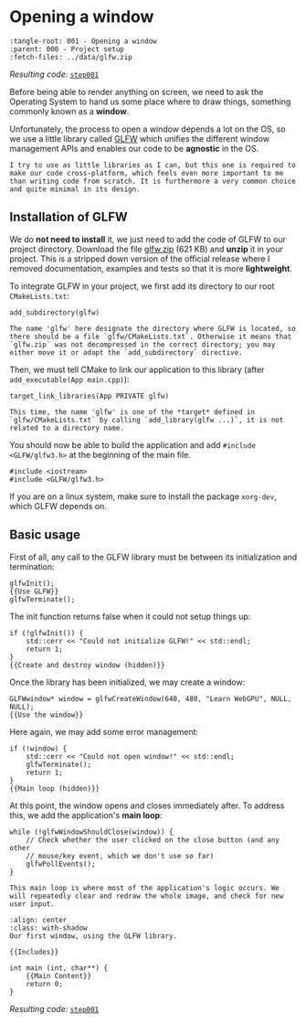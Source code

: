 Opening a window
================

```{lit-setup}
:tangle-root: 001 - Opening a window
:parent: 000 - Project setup
:fetch-files: ../data/glfw.zip
```

*Resulting code:* [`step001`](https://github.com/eliemichel/LearnWebGPU-Code/tree/step001)

Before being able to render anything on screen, we need to ask the Operating System to hand us some place where to draw things, something commonly known as a **window**.

Unfortunately, the process to open a window depends a lot on the OS, so we use a little library called [GLFW](https://www.glfw.org/) which unifies the different window management APIs and enables our code to be **agnostic** in the OS.

```{note}
I try to use as little libraries as I can, but this one is required to make our code cross-platform, which feels even more important to me than writing code from scratch. It is furthermore a very common choice and quite minimal in its design.
```

Installation of GLFW
--------------------

We do **not need to install** it, we just need to add the code of GLFW to our project directory. Download the file [glfw.zip](../data/glfw.zip) (621 KB) and **unzip** it in your project. This is a stripped down version of the official release where I removed documentation, examples and tests so that it is more **lightweight**.

To integrate GLFW in your project, we first add its directory to our root `CMakeLists.txt`:

```{lit} CMake, Dependency subdirectories (insert in {{Define app target}} before "add_executable")
add_subdirectory(glfw)
```

```{important}
The name 'glfw' here designate the directory where GLFW is located, so there should be a file `glfw/CMakeLists.txt`. Otherwise it means that `glfw.zip` was not decompressed in the correct directory; you may either move it or adapt the `add_subdirectory` directive.
```

Then, we must tell CMake to link our application to this library (after `add_executable(App main.cpp)`):

```{lit} CMake, Link libraries (insert in {{Define app target}} after "add_executable")
target_link_libraries(App PRIVATE glfw)
```

```{tip}
This time, the name 'glfw' is one of the *target* defined in `glfw/CMakeLists.txt` by calling `add_library(glfw ...)`, it is not related to a directory name.
```

You should now be able to build the application and add `#include <GLFW/glfw3.h>` at the beginning of the main file.

```{lit} C++, Includes (hidden)
#include <iostream>
#include <GLFW/glfw3.h>
```

If you are on a linux system, make sure to install the package `xorg-dev`, which GLFW depends on.

Basic usage
-----------

First of all, any call to the GLFW library must be between its initialization and termination:

```{lit} C++, Main Content
glfwInit();
{{Use GLFW}}
glfwTerminate();
```

The init function returns false when it could not setup things up:

```{lit} C++, Use GLFW
if (!glfwInit()) {
	std::cerr << "Could not initialize GLFW!" << std::endl;
	return 1;
}
{{Create and destroy window (hidden)}}
```

Once the library has been initialized, we may create a window:

```{lit} C++, Create and destroy window
GLFWwindow* window = glfwCreateWindow(640, 480, "Learn WebGPU", NULL, NULL);
{{Use the window}}
```

Here again, we may add some error management:

```{lit} C++, Use the window
if (!window) {
	std::cerr << "Could not open window!" << std::endl;
	glfwTerminate();
	return 1;
}
{{Main loop (hidden)}}
```

At this point, the window opens and closes immediately after. To address this, we add the application's **main loop**:

```{lit} C++, Main loop
while (!glfwWindowShouldClose(window)) {
	// Check whether the user clicked on the close button (and any other
	// mouse/key event, which we don't use so far)
	glfwPollEvents();
}
```

```{note}
This main loop is where most of the application's logic occurs. We will repeatedly clear and redraw the whole image, and check for new user input.
```

```{figure} /images/glfw-boilerplate.png
:align: center
:class: with-shadow
Our first window, using the GLFW library.
```

```{lit} C++, file: main.cpp (hidden)
{{Includes}}

int main (int, char**) {
    {{Main Content}}
    return 0;
}
```

*Resulting code:* [`step001`](https://github.com/eliemichel/LearnWebGPU-Code/tree/step001)
